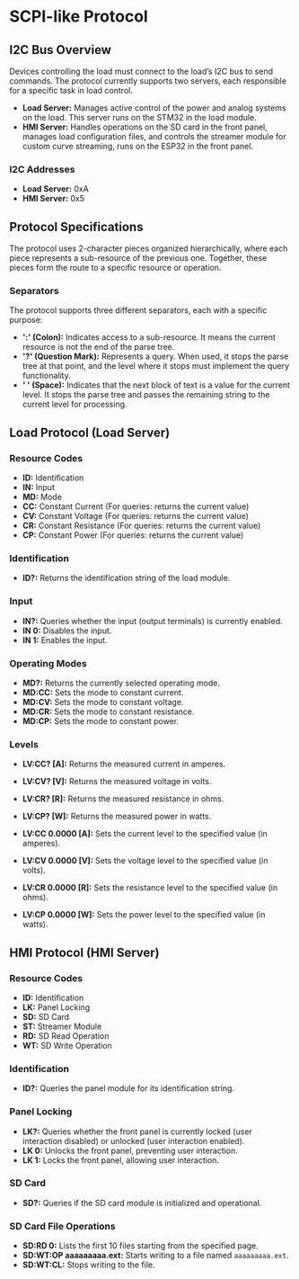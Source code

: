 # SCPI-like Protocol

## I2C Bus Overview

Devices controlling the load must connect to the load’s I2C bus to send commands. The protocol currently supports two servers, each responsible for a specific task in load control.

- **Load Server:** Manages active control of the power and analog systems on the load. This server runs on the STM32 in the load module.
- **HMI Server:** Handles operations on the SD card in the front panel, manages load configuration files, and controls the streamer module for custom curve streaming, runs on the ESP32 in the front panel.

### I2C Addresses

- **Load Server:** 0xA
- **HMI Server:** 0x5


## Protocol Specifications

The protocol uses 2-character pieces organized hierarchically, where each piece represents a sub-resource of the previous one. Together, these pieces form the route to a specific resource or operation.

### Separators

The protocol supports three different separators, each with a specific purpose:

- **':' (Colon):** Indicates access to a sub-resource. It means the current resource is not the end of the parse tree.
- **'?' (Question Mark):** Represents a query. When used, it stops the parse tree at that point, and the level where it stops must implement the query functionality.
- **' ' (Space):** Indicates that the next block of text is a value for the current level. It stops the parse tree and passes the remaining string to the current level for processing.

## Load Protocol (Load Server)

### Resource Codes

- **ID:** Identification
- **IN:** Input
- **MD:** Mode
- **CC:** Constant Current (For queries: returns the current value)
- **CV:** Constant Voltage (For queries: returns the current value)
- **CR:** Constant Resistance (For queries: returns the current value)
- **CP:** Constant Power (For queries: returns the current value)

### Identification

- **ID?:** Returns the identification string of the load module.

### Input

- **IN?:** Queries whether the input (output terminals) is currently enabled.
- **IN 0:** Disables the input.
- **IN 1:** Enables the input.

### Operating Modes

- **MD?:** Returns the currently selected operating mode.
- **MD:CC:** Sets the mode to constant current.
- **MD:CV:** Sets the mode to constant voltage.
- **MD:CR:** Sets the mode to constant resistance.
- **MD:CP:** Sets the mode to constant power.

### Levels

- **LV:CC? [A]:** Returns the measured current in amperes.
- **LV:CV? [V]:** Returns the measured voltage in volts.
- **LV:CR? [R]:** Returns the measured resistance in ohms.
- **LV:CP? [W]:** Returns the measured power in watts.

- **LV:CC 0.0000 [A]:** Sets the current level to the specified value (in amperes).
- **LV:CV 0.0000 [V]:** Sets the voltage level to the specified value (in volts).
- **LV:CR 0.0000 [R]:** Sets the resistance level to the specified value (in ohms).
- **LV:CP 0.0000 [W]:** Sets the power level to the specified value (in watts).

## HMI Protocol (HMI Server)

### Resource Codes

- **ID:** Identification
- **LK:** Panel Locking
- **SD:** SD Card
- **ST:** Streamer Module
- **RD:** SD Read Operation
- **WT:** SD Write Operation

### Identification

- **ID?:** Queries the panel module for its identification string.

### Panel Locking

- **LK?:** Queries whether the front panel is currently locked (user interaction disabled) or unlocked (user interaction enabled).
- **LK 0:** Unlocks the front panel, preventing user interaction.
- **LK 1:** Locks the front panel, allowing user interaction.

### SD Card

- **SD?:** Queries if the SD card module is initialized and operational.

### SD Card File Operations

- **SD:RD 0:** Lists the first 10 files starting from the specified page.
- **SD:WT:OP aaaaaaaaa.ext:** Starts writing to a file named `aaaaaaaaa.ext`.
- **SD:WT:CL:** Stops writing to the file.
